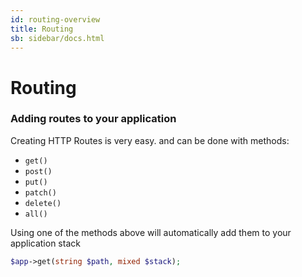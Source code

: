 ```yaml
---
id: routing-overview
title: Routing
sb: sidebar/docs.html
---
```


# Routing

### Adding routes to your application

Creating HTTP Routes is very easy. and can be done with methods:

 - ```get()```
 - ```post()```
 - ```put()```
 - ```patch()```
 - ```delete()```
 - ```all()```
 
Using one of the methods above will automatically add them to your application stack
 
```php
$app->get(string $path, mixed $stack);
```

